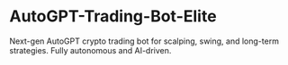 # AutoGPT-Trading-Bot-Elite
Next-gen AutoGPT crypto trading bot for scalping, swing, and long-term strategies. Fully autonomous and AI-driven.
